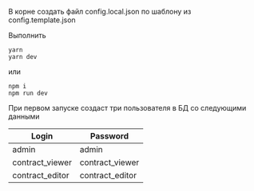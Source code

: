 В корне создать файл config.local.json по шаблону из config.template.json

Выполнить
```
yarn
yarn dev
```

или

```
npm i
npm run dev
```

При первом запуске создаст три пользователя в БД со следующими данными

| Login | Password |
| ----- | -------- |
| admin | admin |
| contract_viewer | contract_viewer |
| contract_editor | contract_editor |
